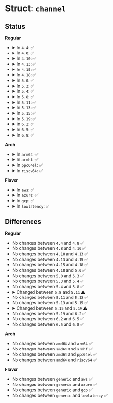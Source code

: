 # Struct: <code>channel</code>

## Status
<b>Regular</b>
<ul>
<li>
<details>
<summary>In <code>4.4</code>: ✅</summary>

```c
struct channel {
    struct ppp_file file;
    struct list_head list;
    struct ppp_channel *chan;
    struct rw_semaphore chan_sem;
    spinlock_t downl;
    struct ppp *ppp;
    struct net *chan_net;
    struct list_head clist;
    rwlock_t upl;
    u8 avail;
    u8 had_frag;
    u32 lastseq;
    int speed;
};
```
</details>
</li>
<li>
<details>
<summary>In <code>4.8</code>: ✅</summary>

```c
struct channel {
    struct ppp_file file;
    struct list_head list;
    struct ppp_channel *chan;
    struct rw_semaphore chan_sem;
    spinlock_t downl;
    struct ppp *ppp;
    struct net *chan_net;
    struct list_head clist;
    rwlock_t upl;
    u8 avail;
    u8 had_frag;
    u32 lastseq;
    int speed;
};
```
</details>
</li>
<li>
<details>
<summary>In <code>4.10</code>: ✅</summary>

```c
struct channel {
    struct ppp_file file;
    struct list_head list;
    struct ppp_channel *chan;
    struct rw_semaphore chan_sem;
    spinlock_t downl;
    struct ppp *ppp;
    struct net *chan_net;
    struct list_head clist;
    rwlock_t upl;
    u8 avail;
    u8 had_frag;
    u32 lastseq;
    int speed;
};
```
</details>
</li>
<li>
<details>
<summary>In <code>4.13</code>: ✅</summary>

```c
struct channel {
    struct ppp_file file;
    struct list_head list;
    struct ppp_channel *chan;
    struct rw_semaphore chan_sem;
    spinlock_t downl;
    struct ppp *ppp;
    struct net *chan_net;
    struct list_head clist;
    rwlock_t upl;
    u8 avail;
    u8 had_frag;
    u32 lastseq;
    int speed;
};
```
</details>
</li>
<li>
<details>
<summary>In <code>4.15</code>: ✅</summary>

```c
struct channel {
    struct ppp_file file;
    struct list_head list;
    struct ppp_channel *chan;
    struct rw_semaphore chan_sem;
    spinlock_t downl;
    struct ppp *ppp;
    struct net *chan_net;
    struct list_head clist;
    rwlock_t upl;
    u8 avail;
    u8 had_frag;
    u32 lastseq;
    int speed;
};
```
</details>
</li>
<li>
<details>
<summary>In <code>4.18</code>: ✅</summary>

```c
struct channel {
    struct ppp_file file;
    struct list_head list;
    struct ppp_channel *chan;
    struct rw_semaphore chan_sem;
    spinlock_t downl;
    struct ppp *ppp;
    struct net *chan_net;
    struct list_head clist;
    rwlock_t upl;
    u8 avail;
    u8 had_frag;
    u32 lastseq;
    int speed;
};
```
</details>
</li>
<li>
<details>
<summary>In <code>5.0</code>: ✅</summary>

```c
struct channel {
    struct ppp_file file;
    struct list_head list;
    struct ppp_channel *chan;
    struct rw_semaphore chan_sem;
    spinlock_t downl;
    struct ppp *ppp;
    struct net *chan_net;
    struct list_head clist;
    rwlock_t upl;
    u8 avail;
    u8 had_frag;
    u32 lastseq;
    int speed;
};
```
</details>
</li>
<li>
<details>
<summary>In <code>5.3</code>: ✅</summary>

```c
struct channel {
    struct ppp_file file;
    struct list_head list;
    struct ppp_channel *chan;
    struct rw_semaphore chan_sem;
    spinlock_t downl;
    struct ppp *ppp;
    struct net *chan_net;
    struct list_head clist;
    rwlock_t upl;
    u8 avail;
    u8 had_frag;
    u32 lastseq;
    int speed;
};
```
</details>
</li>
<li>
<details>
<summary>In <code>5.4</code>: ✅</summary>

```c
struct channel {
    struct ppp_file file;
    struct list_head list;
    struct ppp_channel *chan;
    struct rw_semaphore chan_sem;
    spinlock_t downl;
    struct ppp *ppp;
    struct net *chan_net;
    struct list_head clist;
    rwlock_t upl;
    u8 avail;
    u8 had_frag;
    u32 lastseq;
    int speed;
};
```
</details>
</li>
<li>
<details>
<summary>In <code>5.8</code>: ✅</summary>

```c
struct channel {
    struct ppp_file file;
    struct list_head list;
    struct ppp_channel *chan;
    struct rw_semaphore chan_sem;
    spinlock_t downl;
    struct ppp *ppp;
    struct net *chan_net;
    struct list_head clist;
    rwlock_t upl;
    u8 avail;
    u8 had_frag;
    u32 lastseq;
    int speed;
};
```
</details>
</li>
<li>
<details>
<summary>In <code>5.11</code>: ✅</summary>

```c
struct channel {
    struct ppp_file file;
    struct list_head list;
    struct ppp_channel *chan;
    struct rw_semaphore chan_sem;
    spinlock_t downl;
    struct ppp *ppp;
    struct net *chan_net;
    struct list_head clist;
    rwlock_t upl;
    struct channel *bridge;
    u8 avail;
    u8 had_frag;
    u32 lastseq;
    int speed;
};
```
</details>
</li>
<li>
<details>
<summary>In <code>5.13</code>: ✅</summary>

```c
struct channel {
    struct ppp_file file;
    struct list_head list;
    struct ppp_channel *chan;
    struct rw_semaphore chan_sem;
    spinlock_t downl;
    struct ppp *ppp;
    struct net *chan_net;
    struct list_head clist;
    rwlock_t upl;
    struct channel *bridge;
    u8 avail;
    u8 had_frag;
    u32 lastseq;
    int speed;
};
```
</details>
</li>
<li>
<details>
<summary>In <code>5.15</code>: ✅</summary>

```c
struct channel {
    struct ppp_file file;
    struct list_head list;
    struct ppp_channel *chan;
    struct rw_semaphore chan_sem;
    spinlock_t downl;
    struct ppp *ppp;
    struct net *chan_net;
    struct list_head clist;
    rwlock_t upl;
    struct channel *bridge;
    u8 avail;
    u8 had_frag;
    u32 lastseq;
    int speed;
};
```
</details>
</li>
<li>
<details>
<summary>In <code>5.19</code>: ✅</summary>

```c
struct channel {
    struct ppp_file file;
    struct list_head list;
    struct ppp_channel *chan;
    struct rw_semaphore chan_sem;
    spinlock_t downl;
    struct ppp *ppp;
    struct net *chan_net;
    netns_tracker ns_tracker;
    struct list_head clist;
    rwlock_t upl;
    struct channel *bridge;
    u8 avail;
    u8 had_frag;
    u32 lastseq;
    int speed;
};
```
</details>
</li>
<li>
<details>
<summary>In <code>6.2</code>: ✅</summary>

```c
struct channel {
    struct ppp_file file;
    struct list_head list;
    struct ppp_channel *chan;
    struct rw_semaphore chan_sem;
    spinlock_t downl;
    struct ppp *ppp;
    struct net *chan_net;
    netns_tracker ns_tracker;
    struct list_head clist;
    rwlock_t upl;
    struct channel *bridge;
    u8 avail;
    u8 had_frag;
    u32 lastseq;
    int speed;
};
```
</details>
</li>
<li>
<details>
<summary>In <code>6.5</code>: ✅</summary>

```c
struct channel {
    struct ppp_file file;
    struct list_head list;
    struct ppp_channel *chan;
    struct rw_semaphore chan_sem;
    spinlock_t downl;
    struct ppp *ppp;
    struct net *chan_net;
    netns_tracker ns_tracker;
    struct list_head clist;
    rwlock_t upl;
    struct channel *bridge;
    u8 avail;
    u8 had_frag;
    u32 lastseq;
    int speed;
};
```
</details>
</li>
<li>
<details>
<summary>In <code>6.8</code>: ✅</summary>

```c
struct channel {
    struct ppp_file file;
    struct list_head list;
    struct ppp_channel *chan;
    struct rw_semaphore chan_sem;
    spinlock_t downl;
    struct ppp *ppp;
    struct net *chan_net;
    netns_tracker ns_tracker;
    struct list_head clist;
    rwlock_t upl;
    struct channel *bridge;
    u8 avail;
    u8 had_frag;
    u32 lastseq;
    int speed;
};
```
</details>
</li>
</ul>
<b>Arch</b>
<ul>
<li>
<details>
<summary>In <code>arm64</code>: ✅</summary>

```c
struct channel {
    struct ppp_file file;
    struct list_head list;
    struct ppp_channel *chan;
    struct rw_semaphore chan_sem;
    spinlock_t downl;
    struct ppp *ppp;
    struct net *chan_net;
    struct list_head clist;
    rwlock_t upl;
    u8 avail;
    u8 had_frag;
    u32 lastseq;
    int speed;
};
```
</details>
</li>
<li>
<details>
<summary>In <code>armhf</code>: ✅</summary>

```c
struct channel {
    struct ppp_file file;
    struct list_head list;
    struct ppp_channel *chan;
    struct rw_semaphore chan_sem;
    spinlock_t downl;
    struct ppp *ppp;
    struct net *chan_net;
    struct list_head clist;
    rwlock_t upl;
    u8 avail;
    u8 had_frag;
    u32 lastseq;
    int speed;
};
```
</details>
</li>
<li>
<details>
<summary>In <code>ppc64el</code>: ✅</summary>

```c
struct channel {
    struct ppp_file file;
    struct list_head list;
    struct ppp_channel *chan;
    struct rw_semaphore chan_sem;
    spinlock_t downl;
    struct ppp *ppp;
    struct net *chan_net;
    struct list_head clist;
    rwlock_t upl;
    u8 avail;
    u8 had_frag;
    u32 lastseq;
    int speed;
};
```
</details>
</li>
<li>
<details>
<summary>In <code>riscv64</code>: ✅</summary>

```c
struct channel {
    struct ppp_file file;
    struct list_head list;
    struct ppp_channel *chan;
    struct rw_semaphore chan_sem;
    spinlock_t downl;
    struct ppp *ppp;
    struct net *chan_net;
    struct list_head clist;
    rwlock_t upl;
    u8 avail;
    u8 had_frag;
    u32 lastseq;
    int speed;
};
```
</details>
</li>
</ul>
<b>Flavor</b>
<ul>
<li>
<details>
<summary>In <code>aws</code>: ✅</summary>

```c
struct channel {
    struct ppp_file file;
    struct list_head list;
    struct ppp_channel *chan;
    struct rw_semaphore chan_sem;
    spinlock_t downl;
    struct ppp *ppp;
    struct net *chan_net;
    struct list_head clist;
    rwlock_t upl;
    u8 avail;
    u8 had_frag;
    u32 lastseq;
    int speed;
};
```
</details>
</li>
<li>
<details>
<summary>In <code>azure</code>: ✅</summary>

```c
struct channel {
    struct ppp_file file;
    struct list_head list;
    struct ppp_channel *chan;
    struct rw_semaphore chan_sem;
    spinlock_t downl;
    struct ppp *ppp;
    struct net *chan_net;
    struct list_head clist;
    rwlock_t upl;
    u8 avail;
    u8 had_frag;
    u32 lastseq;
    int speed;
};
```
</details>
</li>
<li>
<details>
<summary>In <code>gcp</code>: ✅</summary>

```c
struct channel {
    struct ppp_file file;
    struct list_head list;
    struct ppp_channel *chan;
    struct rw_semaphore chan_sem;
    spinlock_t downl;
    struct ppp *ppp;
    struct net *chan_net;
    struct list_head clist;
    rwlock_t upl;
    u8 avail;
    u8 had_frag;
    u32 lastseq;
    int speed;
};
```
</details>
</li>
<li>
<details>
<summary>In <code>lowlatency</code>: ✅</summary>

```c
struct channel {
    struct ppp_file file;
    struct list_head list;
    struct ppp_channel *chan;
    struct rw_semaphore chan_sem;
    spinlock_t downl;
    struct ppp *ppp;
    struct net *chan_net;
    struct list_head clist;
    rwlock_t upl;
    u8 avail;
    u8 had_frag;
    u32 lastseq;
    int speed;
};
```
</details>
</li>
</ul>

## Differences
<b>Regular</b>
<ul>
<li>
No changes between <code>4.4</code> and <code>4.8</code> ✅
</li>
<li>
No changes between <code>4.8</code> and <code>4.10</code> ✅
</li>
<li>
No changes between <code>4.10</code> and <code>4.13</code> ✅
</li>
<li>
No changes between <code>4.13</code> and <code>4.15</code> ✅
</li>
<li>
No changes between <code>4.15</code> and <code>4.18</code> ✅
</li>
<li>
No changes between <code>4.18</code> and <code>5.0</code> ✅
</li>
<li>
No changes between <code>5.0</code> and <code>5.3</code> ✅
</li>
<li>
No changes between <code>5.3</code> and <code>5.4</code> ✅
</li>
<li>
No changes between <code>5.4</code> and <code>5.8</code> ✅
</li>
<li>
<details>
<summary>Changed between <code>5.8</code> and <code>5.11</code> ⚠️</summary>
<ul>
<li>
<b>Field added. </b>
<code>struct channel *bridge</code>
</li>
</ul>
</details>
</li>
<li>
No changes between <code>5.11</code> and <code>5.13</code> ✅
</li>
<li>
No changes between <code>5.13</code> and <code>5.15</code> ✅
</li>
<li>
<details>
<summary>Changed between <code>5.15</code> and <code>5.19</code> ⚠️</summary>
<ul>
<li>
<b>Field added. </b>
<code>netns_tracker ns_tracker</code>
</li>
</ul>
</details>
</li>
<li>
No changes between <code>5.19</code> and <code>6.2</code> ✅
</li>
<li>
No changes between <code>6.2</code> and <code>6.5</code> ✅
</li>
<li>
No changes between <code>6.5</code> and <code>6.8</code> ✅
</li>
</ul>
<b>Arch</b>
<ul>
<li>
No changes between <code>amd64</code> and <code>arm64</code> ✅
</li>
<li>
No changes between <code>amd64</code> and <code>armhf</code> ✅
</li>
<li>
No changes between <code>amd64</code> and <code>ppc64el</code> ✅
</li>
<li>
No changes between <code>amd64</code> and <code>riscv64</code> ✅
</li>
</ul>
<b>Flavor</b>
<ul>
<li>
No changes between <code>generic</code> and <code>aws</code> ✅
</li>
<li>
No changes between <code>generic</code> and <code>azure</code> ✅
</li>
<li>
No changes between <code>generic</code> and <code>gcp</code> ✅
</li>
<li>
No changes between <code>generic</code> and <code>lowlatency</code> ✅
</li>
</ul>
